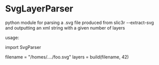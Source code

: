 # SvgLayerParser
python module for parsing a .svg file produced from slic3r --extract-svg and outputting an xml string with a given number of layers

usage:

import SvgParser

filename = "/homes/..../foo.svg"
layers = build(filename, 42)
